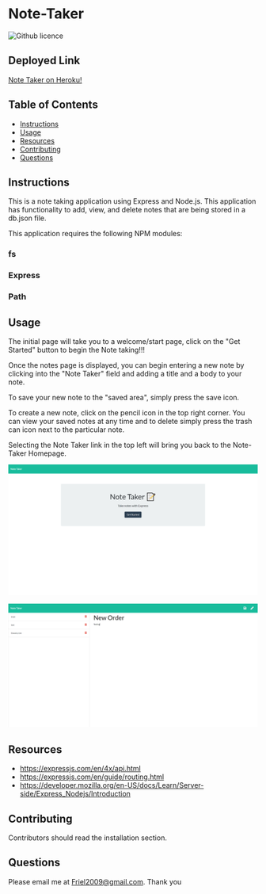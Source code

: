 # Note-Taker

![Github licence](http://img.shields.io/badge/license-MIT-blue.svg)

## Deployed Link
[Note Taker on Heroku!](https://safe-falls-60671.herokuapp.com//)

## Table of Contents
* [Instructions](#instructions)
* [Usage](#usage)
* [Resources](#resources)
* [Contributing](#contributing)
* [Questions](#questions)

## Instructions

This is a note taking application using Express and Node.js. This application has functionality to add, view, and delete notes that are being stored in a db.json file.

This application requires the following NPM modules:

### fs
### Express
### Path

## Usage

The initial page will take you to a welcome/start page, click on the "Get Started" button to begin the Note taking!!!

Once the notes page is displayed, you can begin entering a new note by clicking into the "Note Taker" field and adding a title and a body to your note. 

To save your new note to the "saved area", simply press the save icon. 

To create a new note, click on the pencil icon in the top right corner. You can view your saved notes at any time and to delete simply press the trash can icon next to the particular note.  

Selecting the Note Taker link in the top left will bring you back to the Note-Taker Homepage.

![Note Taker Start Screen](public/assets/images/Notetaker1.png)


![Note Taker app](public/assets/images/Notetaker2.png)

## Resources

- https://expressjs.com/en/4x/api.html
- https://expressjs.com/en/guide/routing.html
- https://developer.mozilla.org/en-US/docs/Learn/Server-side/Express_Nodejs/Introduction

## Contributing 
Contributors should read the installation section. 

## Questions
Please email me at Friel2009@gmail.com.  Thank you
